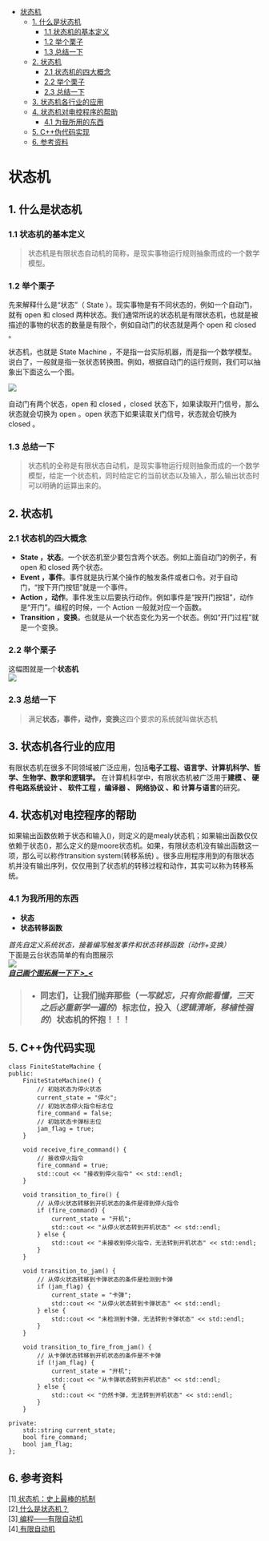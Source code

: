 <!-- TOC -->

- [状态机](#状态机)
  - [1. 什么是状态机](#1-什么是状态机)
    - [1.1 状态机的基本定义](#11-状态机的基本定义)
    - [1.2 举个栗子](#12-举个栗子)
    - [1.3 总结一下](#13-总结一下)
  - [2. 状态机](#2-状态机)
    - [2.1 状态机的四大概念](#21-状态机的四大概念)
    - [2.2 举个栗子](#22-举个栗子)
    - [2.3 总结一下](#23-总结一下)
  - [3. 状态机各行业的应用](#3-状态机各行业的应用)
  - [4. 状态机对电控程序的帮助](#4-状态机对电控程序的帮助)
    - [4.1 为我所用的东西](#41-为我所用的东西)
  - [5. C++伪代码实现](#5-c伪代码实现)
  - [6. 参考资料](#6-参考资料)

<!-- /TOC -->
# 状态机

## 1. 什么是状态机
### 1.1 状态机的基本定义
>状态机是有限状态自动机的简称，是现实事物运行规则抽象而成的一个数学模型。
### 1.2 举个栗子
先来解释什么是“状态”（ State ）。现实事物是有不同状态的，例如一个自动门，就有 open 和 closed 两种状态。我们通常所说的状态机是有限状态机，也就是被描述的事物的状态的数量是有限个，例如自动门的状态就是两个 open 和 closed 。

状态机，也就是 State Machine ，不是指一台实际机器，而是指一个数学模型。说白了，一般就是指一张状态转换图。例如，根据自动门的运行规则，我们可以抽象出下面这么一个图。

![](https://github.com/sos-xiaobai/A-First-Course-in-Optimization-Theory/blob/main/images/v2-6592767bc90a8c71b2743e8fedaa6b00_r.jpg?raw=true)

自动门有两个状态，open 和 closed ，closed 状态下，如果读取开门信号，那么状态就会切换为 open 。open 状态下如果读取关门信号，状态就会切换为 closed 。
### 1.3 总结一下
>状态机的全称是有限状态自动机，是现实事物运行规则抽象而成的一个数学模型，给定一个状态机，同时给定它的当前状态以及输入，那么输出状态时可以明确的运算出来的。
## 2. 状态机
### 2.1 状态机的四大概念

- **State ，状态**。一个状态机至少要包含两个状态。例如上面自动门的例子，有 open 和 closed 两个状态。  
- **Event ，事件**。事件就是执行某个操作的触发条件或者口令。对于自动门，“按下开门按钮”就是一个事件。  
- **Action ，动作**。事件发生以后要执行动作。例如事件是“按开门按钮”，动作是“开门”。编程的时候，一个 Action 一般就对应一个函数。  
- **Transition ，变换**。也就是从一个状态变化为另一个状态。例如“开门过程”就是一个变换。
### 2.2 举个栗子
这幅图就是一个**状态机**  
![](https://github.com/sos-xiaobai/A-First-Course-in-Optimization-Theory/blob/main/images/v2-d969ec28d841bde7c135db2720a03a8b_r.png?raw=true)
### 2.3 总结一下
>满足**状态，事件，动作，变换**这四个要求的系统就叫做状态机
## 3. 状态机各行业的应用
有限状态机在很多不同领域被广泛应用，包括**电子工程、语言学、计算机科学、哲学、生物学、数学和逻辑学。** 在计算机科学中，有限状态机被广泛用于**建模 、 硬件电路系统设计 、 软件工程 ，编译器 、 网络协议 、和 计算与语言**的研究。
## 4. 状态机对电控程序的帮助
如果输出函数依赖于状态和输入()，则定义的是mealy状态机；如果输出函数仅仅依赖于状态()，那么定义的是moore状态机。如果，有限状态机没有输出函数这一项，那么可以称作transition system(转移系统) 。很多应用程序用到的有限状态机并没有输出序列，仅仅用到了状态机的转移过程和动作，其实可以称为转移系统。
### 4.1 为我所用的东西
 - **状态**  
 - **状态转移函数**    

*首先自定义系统状态，接着编写触发事件和状态转移函数（动作+变换）*  
下面是云台状态简单的有向图展示  
![](https://github.com/sos-xiaobai/A-First-Course-in-Optimization-Theory/blob/main/images/graph.png?raw=true)   
***[自己画个图拓展一下下 >_<][5]***
> - ### 同志们，让我们抛弃那些（***一写就忘，只有你能看懂，三天之后必重新学一遍的***）标志位，投入（***逻辑清晰，移植性强的***）状态机的怀抱！！！
## 5. C++伪代码实现
    class FiniteStateMachine {
    public:
        FiniteStateMachine() {
            // 初始状态为停火状态
            current_state = "停火";
            // 初始状态停火指令标志位
            fire_command = false;
            // 初始状态卡弹标志位
            jam_flag = true;
        }

        void receive_fire_command() {
            // 接收停火指令
            fire_command = true;
            std::cout << "接收到停火指令" << std::endl;
        }

        void transition_to_fire() {
            // 从停火状态转移到开机状态的条件是得到停火指令
            if (fire_command) {
                current_state = "开机";
                std::cout << "从停火状态转到开机状态" << std::endl;
            } else {
                std::cout << "未接收到停火指令，无法转到开机状态" << std::endl;
            }
        }

        void transition_to_jam() {
            // 从停火状态转移到卡弹状态的条件是检测到卡弹
            if (jam_flag) {
                current_state = "卡弹";
                std::cout << "从停火状态转到卡弹状态" << std::endl;
            } else {
                std::cout << "未检测到卡弹，无法转到卡弹状态" << std::endl;
            }
        }

        void transition_to_fire_from_jam() {
            // 从卡弹状态转移到开机状态的条件是不卡弹
            if (!jam_flag) {
                current_state = "开机";
                std::cout << "从卡弹状态转到开机状态" << std::endl;
            } else {
                std::cout << "仍然卡弹，无法转到开机状态" << std::endl;
            }
        }

    private:
        std::string current_state;
        bool fire_command;
        bool jam_flag;
    };

## 6. 参考资料  
[1][ 状态机：史上最棒的机制][1]  
[2][ 什么是状态机？][2]  
[3][ 编程——有限自动机][3]  
[4][ 有限自动机][4]

 
[1]:https://zhuanlan.zhihu.com/p/47434856
[2]:https://zhuanlan.zhihu.com/p/34639172
[3]:https://zhuanlan.zhihu.com/p/651128045
[4]:https://zhuanlan.zhihu.com/p/58738364
[5]:https://csacademy.com/app/graph_editor/